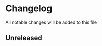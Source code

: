 # Changelog

All notable changes will be added to this file

<!--
This project uses [semantic versioning](https://semver.org/)
-->

## Unreleased

<!--
Beta.1
-->

